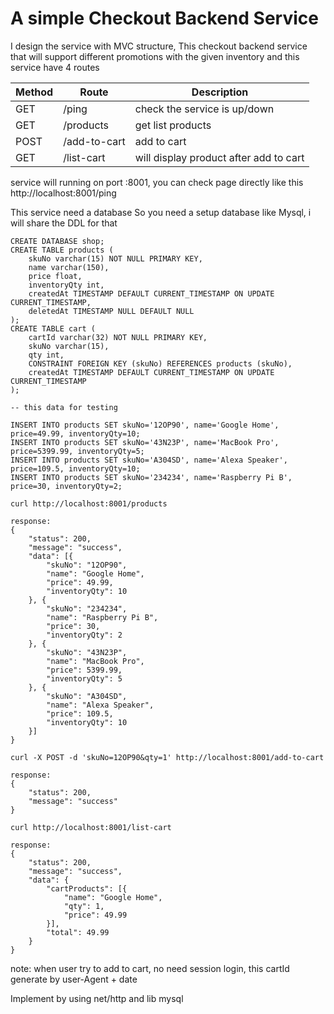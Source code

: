 
# A simple Checkout Backend Service

I design the service with MVC structure,
This checkout backend service that will support different promotions with the given inventory and this service have 4 routes


| Method  | Route |Description|
| ------------- | ------------- |-------------|
|    GET        | /ping          | check the service is up/down     |
|    GET  | /products       |  get list products      |
|    POST  | /add-to-cart       | add to cart       |
|    GET  | /list-cart       | will display product after add to cart     |

service will running on port :8001, you can check page directly like this
http://localhost:8001/ping

This service need a database
So you need a setup database like Mysql, i will share the DDL for that

```
CREATE DATABASE shop;
CREATE TABLE products (
    skuNo varchar(15) NOT NULL PRIMARY KEY,
    name varchar(150),
    price float,
    inventoryQty int,
    createdAt TIMESTAMP DEFAULT CURRENT_TIMESTAMP ON UPDATE CURRENT_TIMESTAMP,
    deletedAt TIMESTAMP NULL DEFAULT NULL
);
CREATE TABLE cart (
    cartId varchar(32) NOT NULL PRIMARY KEY,
    skuNo varchar(15),
    qty int,
    CONSTRAINT FOREIGN KEY (skuNo) REFERENCES products (skuNo),
    createdAt TIMESTAMP DEFAULT CURRENT_TIMESTAMP ON UPDATE CURRENT_TIMESTAMP
);

-- this data for testing

INSERT INTO products SET skuNo='12OP90', name='Google Home', price=49.99, inventoryQty=10;
INSERT INTO products SET skuNo='43N23P', name='MacBook Pro', price=5399.99, inventoryQty=5;
INSERT INTO products SET skuNo='A304SD', name='Alexa Speaker', price=109.5, inventoryQty=10;
INSERT INTO products SET skuNo='234234', name='Raspberry Pi B', price=30, inventoryQty=2;
```

```
curl http://localhost:8001/products

response:
{
	"status": 200,
	"message": "success",
	"data": [{
		"skuNo": "12OP90",
		"name": "Google Home",
		"price": 49.99,
		"inventoryQty": 10
	}, {
		"skuNo": "234234",
		"name": "Raspberry Pi B",
		"price": 30,
		"inventoryQty": 2
	}, {
		"skuNo": "43N23P",
		"name": "MacBook Pro",
		"price": 5399.99,
		"inventoryQty": 5
	}, {
		"skuNo": "A304SD",
		"name": "Alexa Speaker",
		"price": 109.5,
		"inventoryQty": 10
	}]
}
```

```
curl -X POST -d 'skuNo=12OP90&qty=1' http://localhost:8001/add-to-cart

response:
{
	"status": 200,
	"message": "success"
}
```

```
curl http://localhost:8001/list-cart

response:
{
	"status": 200,
	"message": "success",
	"data": {
		"cartProducts": [{
			"name": "Google Home",
			"qty": 1,
			"price": 49.99
		}],
		"total": 49.99
	}
}
```

note: when user try to add to cart, no need session login, this cartId
generate by user-Agent + date

Implement by using net/http and lib mysql
